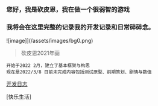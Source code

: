 
### 您好，我是砍皮恩，我在做一个很弱智的游戏
### 我将会在这里完整的记录我的开发记录和日常碎碎念。

![image]](/assets/images/bg0.png)
> 砍皮恩2021年画

```
开始于2022 2月，建立了基本框架与构思
现在是2022/3/8 目前未完成内容包括测试原型、前期策划、剧情与数值 
```



[开发日志](./aboutdev_20220308.html)

[快乐生活]













